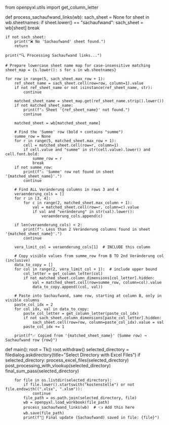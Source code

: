 from openpyxl.utils import get_column_letter

def process_sachaufwand_links(wb):
    sach_sheet = None
    for sheet in wb.sheetnames:
        if sheet.lower() == "sachaufwand":
            sach_sheet = wb[sheet]
            break

    if not sach_sheet:
        print("❌ No 'Sachaufwand' sheet found.")
        return

    print("🔍 Processing Sachaufwand links...")

    # Prepare lowercase sheet name map for case-insensitive matching
    sheet_map = {s.lower(): s for s in wb.sheetnames}

    for row in range(5, sach_sheet.max_row + 1):
        ref_sheet_name = sach_sheet.cell(row=row, column=1).value
        if not ref_sheet_name or not isinstance(ref_sheet_name, str):
            continue

        matched_sheet_name = sheet_map.get(ref_sheet_name.strip().lower())
        if not matched_sheet_name:
            print(f"⚠️ Sheet '{ref_sheet_name}' not found.")
            continue

        matched_sheet = wb[matched_sheet_name]

        # Find the 'Summe' row (bold + contains "summe")
        summe_row = None
        for r in range(5, matched_sheet.max_row + 1):
            cell = matched_sheet.cell(row=r, column=1)
            if cell.value and "summe" in str(cell.value).lower() and cell.font.bold:
                summe_row = r
                break
        if not summe_row:
            print(f"⚠️ 'Summe' row not found in sheet '{matched_sheet_name}'.")
            continue

        # Find ALL Veränderung columns in rows 3 and 4
        veraenderung_cols = []
        for r in [3, 4]:
            for c in range(2, matched_sheet.max_column + 1):
                val = matched_sheet.cell(row=r, column=c).value
                if val and "veränderung" in str(val).lower():
                    veraenderung_cols.append(c)

        if len(veraenderung_cols) < 2:
            print(f"⚠️ Less than 2 Veränderung columns found in sheet '{matched_sheet_name}'.")
            continue

        vera_limit_col = veraenderung_cols[1]  # INCLUDE this column

        # Copy visible values from summe_row from B TO 2nd Veränderung col (inclusive)
        data_to_copy = []
        for col in range(2, vera_limit_col + 1):  # include upper bound
            col_letter = get_column_letter(col)
            if not matched_sheet.column_dimensions[col_letter].hidden:
                val = matched_sheet.cell(row=summe_row, column=col).value
                data_to_copy.append((col, val))

        # Paste into Sachaufwand, same row, starting at column B, only in visible columns
        paste_col_idx = 2
        for col_idx, val in data_to_copy:
            paste_col_letter = get_column_letter(paste_col_idx)
            if not sach_sheet.column_dimensions[paste_col_letter].hidden:
                sach_sheet.cell(row=row, column=paste_col_idx).value = val
            paste_col_idx += 1

        print(f"✅ Copied from '{matched_sheet_name}' (Summe row) → Sachaufwand row {row}")




def main():
    root = Tk()
    root.withdraw()
    selected_directory = filedialog.askdirectory(title="Select Directory with Excel Files")
    if selected_directory:
        process_excel_files(selected_directory)
        post_processing_with_vlookup(selected_directory)
        final_sum_pass(selected_directory)

        for file in os.listdir(selected_directory):
            if file.lower().startswith("kostenstelle") or not file.endswith((".xlsx", ".xlsm")):
                continue
            file_path = os.path.join(selected_directory, file)
            wb = openpyxl.load_workbook(file_path)
            process_sachaufwand_links(wb)  # 👈 Add this here
            wb.save(file_path)
            print(f"💾 Final update (Sachaufwand) saved in file: {file}")
